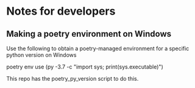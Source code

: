 Notes for developers
====================

Making a poetry environment on Windows
--------------------------------------
Use the following to obtain a poetry-managed environment for a specific python
version on Windows

poetry env use (py -3.7 -c "import sys; print(sys.executable)")

This repo has the poetry_py_version script to do this.
